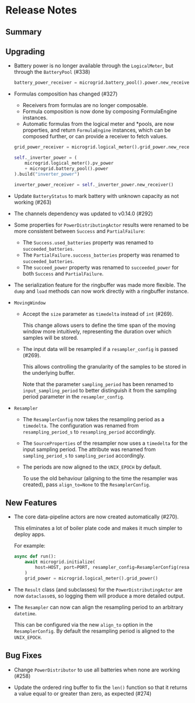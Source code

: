 # Release Notes

## Summary

<!-- Here goes a general summary of what this release is about -->

## Upgrading

* Battery power is no longer available through the `LogicalMeter`, but through the `BatteryPool` (#338)

  ``` python
  battery_power_receiver = microgrid.battery_pool().power.new_receiver()
  ```

* Formulas composition has changed (#327)
  * Receivers from formulas are no longer composable.
  * Formula composition is now done by composing FormulaEngine instances.
  * Automatic formulas from the logical meter and \*pools, are now properties, and return `FormulaEngine` instances, which can be composed further, or can provide a receiver to fetch values.

  ``` python
  grid_power_receiver = microgrid.logical_meter().grid_power.new_receiver()

  self._inverter_power = (
      microgrid.logical_meter().pv_power
      + microgrid.battery_pool().power
  ).build("inverter_power")

  inverter_power_receiver = self._inverter_power.new_receiver()
  ```

* Update `BatteryStatus` to mark battery with unknown capacity as not working (#263)

* The channels dependency was updated to v0.14.0 (#292)

* Some properties for `PowerDistributingActor` results were renamed to be more consistent between `Success` and `PartialFailure`:

  * The `Success.used_batteries` property was renamed to `succeeded_batteries`.
  * The `PartialFailure.success_batteries` property was renamed to `succeeded_batteries`.
  * The `succeed_power` property was renamed to `succeeded_power` for both `Success` and `PartialFailure`.

* The serialization feature for the ringbuffer was made more flexible. The `dump` and `load` methods can now work directly with a ringbuffer instance.

* `MovingWindow`

  * Accept the `size` parameter as `timedelta` instead of `int` (#269).

    This change allows users to define the time span of the moving window more intuitively, representing the duration over which samples will be stored.

  * The input data will be resampled if a `resampler_config` is passed (#269).

    This allows controlling the granularity of the samples to be stored in the underlying buffer.

    Note that the parameter `sampling_period` has been renamed to `input_sampling_period` to better distinguish it from the sampling period parameter in the `resampler_config`.

* `Resampler`

  * The `ResamplerConfig` now takes the resampling period as a `timedelta`. The configuration was renamed from `resampling_period_s` to `resampling_period` accordingly.

  * The `SourceProperties` of the resampler now uses a `timedelta` for the input sampling period. The attribute was renamed from `sampling_period_s` to `sampling_period` accordingly.

  * The periods are now aligned to the `UNIX_EPOCH` by default.

    To use the old behaviour (aligning to the time the resampler was created), pass `align_to=None` to the `ResamplerConfig`.

## New Features

* The core data-pipeline actors are now created automatically (#270).

  This eliminates a lot of boiler plate code and makes it much simpler to deploy apps.

  For example:

  ``` python
  async def run():
      await microgrid.initialize(
          host=HOST, port=PORT, resampler_config=ResamplerConfig(resampling_period_s=1.0)
      )
      grid_power = microgrid.logical_meter().grid_power()
  ```

* The `Result` class (and subclasses) for the `PowerDistributingActor` are now `dataclass`es, so logging them will produce a more detailed output.

* The `Resampler` can now can align the resampling period to an arbitrary `datetime`.

  This can be configured via the new `align_to` option in the `ResamplerConfig`. By default the resampling period is aligned to the `UNIX_EPOCH`.

## Bug Fixes

* Change `PowerDistributor` to use all batteries when none are working (#258)

* Update the ordered ring buffer to fix the `len()` function so that it returns a value equal to or greater than zero, as expected (#274)
